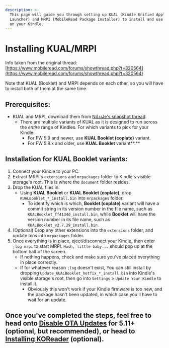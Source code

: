```yaml
---
description: >-
  This page will guide you through setting up KUAL (Kindle Unified Application
  Launcher) and MRPI (MobileRead Package Installer) to install and use homebrew
  on your Kindle.
---
```


# Installing KUAL/MRPI

Info taken from the original thread: [https://www.mobileread.com/forums/showthread.php?t=320564](https://www.mobileread.com/forums/showthread.php?t=320564)

Note that KUAL (Booklet) and MRPI depends on each other, so you will have to install both of them at the same time.

## Prerequisites:

* KUAL and MRPI, download them from [NiLuJe's snapshot thread](https://www.mobileread.com/forums/showthread.php?t=225030).
  * There are multiple variants of KUAL as it is designed to run across the _entire_ range of Kindles. For which variants to pick for your Kindle:
    * For FW 5.9 and newer, use **KUAL Booklet (coplate)** variant.
    * For FW 5.8.x and older, use **KUAL Booklet** variant**.**

## Installation for KUAL Booklet variants:

1. Connect your Kindle to your PC.
2. Extract MRPI's `extensions` and `mrpackages` folder to Kindle's visible storage's root. This is where the `document` folder resides.
3. Drop the KUAL files in.
   * Using **KUAL Booklet** or **KUAL Booklet (coplate)**, drop `KUALBooklet_*_install.bin` into `mrpackages` folder.
     * To identify which is which, **Booklet (coplate)** variant will have a commit string in its version number in the file name, such as `KUALBooklet_ff4134d_install.bin`, while **Booklet** will have the version number in its file name, such as `KUALBooklet_v2.7.29_install.bin`.
4. (Optional) Drop any other extensions into the `extensions` folder, and update bins into `mrpackages` folder.
5. Once everything is in place, eject/disconnect your Kindle, then enter `;log mrpi` to start MRPI. `Hush, little baby...` should pop up at the bottom half of the screen.
   * If nothing happens, check and make sure you've placed everything in place correctly.
   * If for whatever reason `;log` doesn't exist, You can still install by dropping `Update_KUALBooklet_hotfix_*_install.bin` into Kindle's visible storage's root, then go into `Settings` > `Update Your Kindle` to install it.
     * Obviously this won't work if your Kindle firmware is too new, and the package hasn't been updated, in which case you'll have to wait for an update.&#x20;

## Once you've completed the steps, feel free to head onto [Disable OTA Updates](optional-disable-ota-updates-on-5.11+.md) for 5.11+ (optional, but recommended), or head to [Installing KOReader](optional-koreader.md) (optional).
